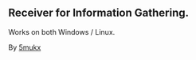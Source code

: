 ## Receiver for Information Gathering. 

Works on both Windows / Linux. 

By [5mukx](https://x.com/5mukx)